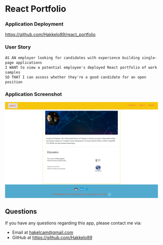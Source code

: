 # React Portfolio

### Application Deployment

https://github.com/Hakkelo89/react_portfolio

### User Story

```text
AS AN employer looking for candidates with experience building single-page applications
I WANT to view a potential employee's deployed React portfolio of work samples
SO THAT I can assess whether they're a good candidate for an open position
```

### Application Screenshot

![img](src/assets/img/portfolio-homepage.png)

## Questions

If you have any questions regarding this app, please contact me via:

- Email at hakelcam@gmail.com
- GitHub at <https://github.com/Hakkelo89>
